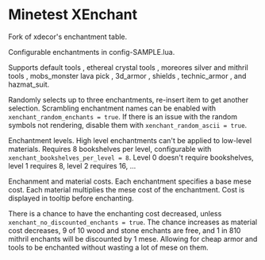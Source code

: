 Minetest XEnchant
==========

Fork of xdecor's enchantment table.

Configurable enchantments in config-SAMPLE.lua.

Supports default tools
, ethereal crystal tools
, moreores silver and mithril tools
, mobs_monster lava pick
, 3d_armor
, shields
, technic_armor
, and hazmat_suit.

Randomly selects up to three enchantments, re-insert item to get another selection.
Scrambling enchantment names can be enabled with `xenchant_random_enchants = true`.
If there is an issue with the random symbols not rendering, disable them with `xenchant_random_ascii = true`.

Enchantment levels.
High level enchantments can't be applied to low-level materials.
Requires 8 bookshelves per level, configurable with `xenchant_bookshelves_per_level = 8`.
Level 0 doesn't require bookshelves, level 1 requires 8, level 2 requires 16, ...

Enchanment and material costs.
Each enchantment specifies a base mese cost.
Each material multiplies the mese cost of the enchantment.
Cost is displayed in tooltip before enchanting.

There is a chance to have the enchanting cost decreased, unless `xenchant_no_discounted_enchants = true`.
The chance increases as material cost decreases, 9 of 10 wood and stone enchants are free, and 1 in 810 mithril enchants will be discounted by 1 mese.
Allowing for cheap armor and tools to be enchanted without wasting a lot of mese on them.

